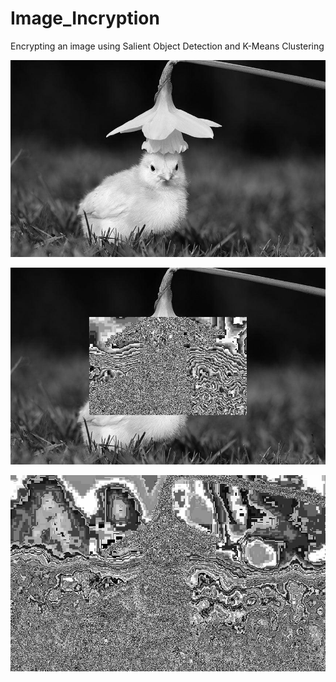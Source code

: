 # Image_Incryption
Encrypting an image using Salient Object Detection and K-Means Clustering

![alt text](https://github.com/Rishab057/Image_Encryption/blob/master/Images/image%201.jpg)

![alt text](https://github.com/Rishab057/Image_Encryption/blob/master/Images/object_encrypted%201.jpg)

![alt text](https://github.com/Rishab057/Image_Encryption/blob/master/Images/Kmeans_encrypted%201.jpg)
